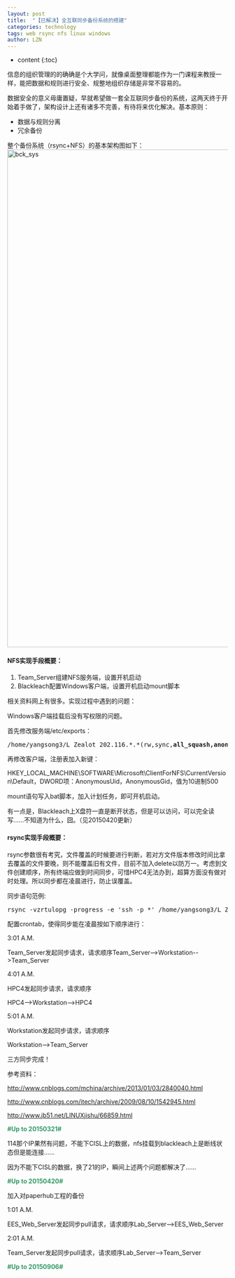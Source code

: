 ```yaml
---
layout: post
title:  "【已解决】全互联同步备份系统的搭建" 
categories: technology 
tags: web rsync nfs linux windows
author: LZN
---
```


* content
{:toc}

信息的组织管理的的确确是个大学问，就像桌面整理都能作为一门课程来教授一样，能把数据和规则进行安全、规整地组织存储是非常不容易的。

数据安全的意义毋庸置疑，早就希望做一套全互联同步备份的系统，这两天终于开始着手做了，架构设计上还有诸多不完善，有待将来优化解决。基本原则：
<ul>
	<li>数据与规则分离</li>
	<li>冗余备份</li>
</ul>
整个备份系统（rsync+NFS）的基本架构图如下：
<a href="https://raw.githubusercontent.com/Novarizark/Novarizark.github.io/masthttps://raw.githubusercontent.com/Novarizark/Novarizark.github.io/master/uploads/2015/03/bck_sys.png"><img class="alignnone size-full wp-image-685" src="https://raw.githubusercontent.com/Novarizark/Novarizark.github.io/masthttps://raw.githubusercontent.com/Novarizark/Novarizark.github.io/master/uploads/2015/03/bck_sys.png" alt="bck_sys" width="756" height="1134" /></a>
<h4>NFS实现手段概要：</h4>
<ol>
	<li>Team_Server组建NFS服务端，设置开机启动</li>
	<li>Blackleach配置Windows客户端，设置开机启动mount脚本</li>
</ol>
相关资料网上有很多。实现过程中遇到的问题：

Windows客户端挂载后没有写权限的问题。

首先修改服务端/etc/exports：
<pre>/home/yangsong3/L_Zealot 202.116.*.*(rw,sync,<strong>all_squash,anonuid=500,anongid=500</strong>)</pre>
再修改客户端，注册表加入新键：

HKEY_LOCAL_MACHINE\SOFTWARE\Microsoft\ClientForNFS\CurrentVersion\Default，DWORD项：AnonymousUid，AnonymousGid，值为10进制500

mount语句写入bat脚本，加入计划任务，即可开机启动。

有一点是，Blackleach上X盘符一直是断开状态，但是可以访问，可以完全读写……不知道为什么，囧。（见20150420更新）
<h4>rsync实现手段概要：</h4>
rsync参数很有考究，文件覆盖的时候要进行判断，若对方文件版本修改时间比拿去覆盖的文件要晚，则不能覆盖旧有文件，目前不加入delete以防万一。考虑到文件创建顺序，所有终端应做到时间同步，可惜HPC4无法办到，超算方面没有做对时处理。所以同步都在凌晨进行，防止误覆盖。

同步语句范例:
<pre>rsync -vzrtulopg -progress -e 'ssh -p *' /home/yangsong3/L_Zealot/project/ workstation@*.*.*.*:/home/workstation/L_Zealot/project/</pre>
配置crontab，使得同步能在凌晨按如下顺序进行：

3:01 A.M.

Team_Server发起同步请求，请求顺序Team_Server--&gt;Workstation--&gt;Team_Server

4:01 A.M.

HPC4发起同步请求，请求顺序

HPC4--&gt;Workstation--&gt;HPC4

5:01 A.M.

Workstation发起同步请求，请求顺序

Workstation--&gt;Team_Server

三方同步完成！

参考资料：

<a href="http://www.cnblogs.com/mchina/archive/2013/01/03/2840040.html">http://www.cnblogs.com/mchina/archive/2013/01/03/2840040.html</a>

<a href="http://www.cnblogs.com/itech/archive/2009/08/10/1542945.html">http://www.cnblogs.com/itech/archive/2009/08/10/1542945.html</a>

<a href="http://www.jb51.net/LINUXjishu/66859.html">http://www.jb51.net/LINUXjishu/66859.html</a>

<span style="color: #339966;"><strong>#Up to 20150321#</strong></span>

114那个IP果然有问题，不能下CISL上的数据，nfs挂载到blackleach上是断线状态但是能连接……

因为不能下CISL的数据，换了21的IP，瞬间上述两个问题都解决了……

<span style="color: #339966;"><strong>#Up to 20150420#</strong></span>

加入对paperhub工程的备份

1:01 A.M.

EES_Web_Server发起同步pull请求，请求顺序Lab_Server--&gt;EES_Web_Server

2:01 A.M.

Team_Server发起同步pull请求，请求顺序Lab_Server--&gt;Team_Server

<span style="color: #339966;"><strong>#Up to 20150906#</strong></span>
